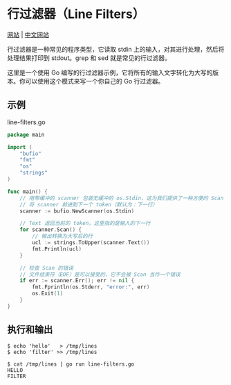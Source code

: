 # 行过滤器（Line Filters）

[网站](https://gobyexample.com/line-filters) | [中文网站](https://gobyexample-cn.github.io/line-filters)

行过滤器是一种常见的程序类型，它读取 stdin 上的输入，对其进行处理，然后将处理结果打印到 stdout。grep 和 sed 就是常见的行过滤器。

这里是一个使用 Go 编写的行过滤器示例，它将所有的输入文字转化为大写的版本。你可以使用这个模式来写一个你自己的 Go 行过滤器。

## 示例

line-filters.go

```go
package main

import (
	"bufio"
	"fmt"
	"os"
	"strings"
)

func main() {
	// 用带缓冲的 scanner 包装无缓冲的 os.Stdin，这为我们提供了一种方便的 Scan 方法，
	// 将 scanner 前进到下一个 token（默认为：下一行）
	scanner := bufio.NewScanner(os.Stdin)

	// Text 返回当前的 token，这里指的是输入的下一行
	for scanner.Scan() {
		// 输出转换为大写后的行
		ucl := strings.ToUpper(scanner.Text())
		fmt.Println(ucl)
	}

	// 检查 Scan 的错误
	// 文件结束符（EOF）是可以接受的，它不会被 Scan 当作一个错误
	if err := scanner.Err(); err != nil {
		fmt.Fprintln(os.Stderr, "error:", err)
		os.Exit(1)
	}
}
```

## 执行和输出

```
$ echo 'hello'   > /tmp/lines
$ echo 'filter' >> /tmp/lines

$ cat /tmp/lines | go run line-filters.go
HELLO
FILTER
```
